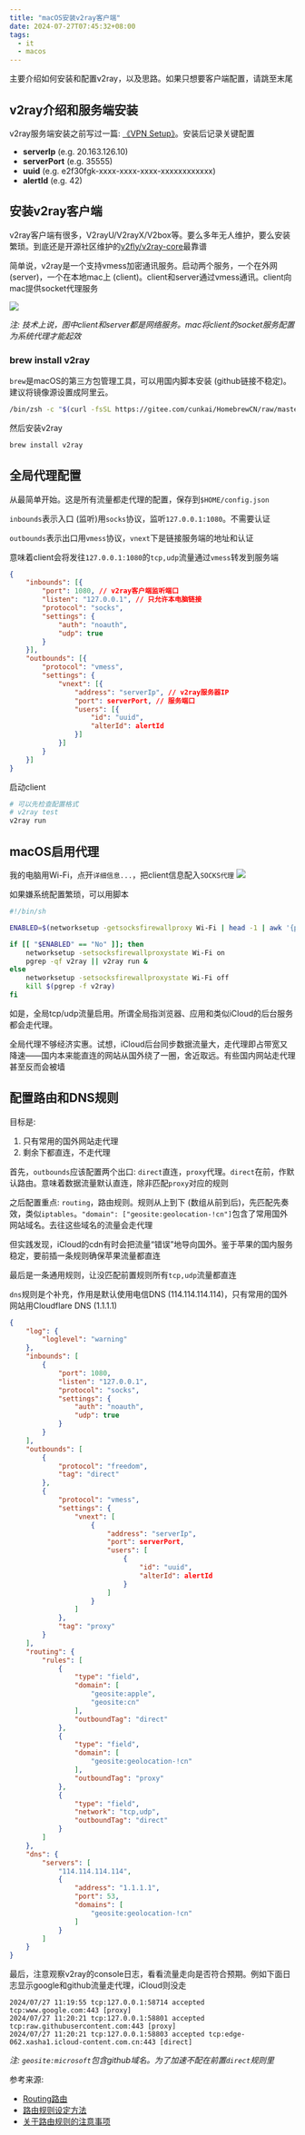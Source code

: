 ```yaml
---
title: "macOS安装v2ray客户端"
date: 2024-07-27T07:45:32+08:00
tags:
  - it
  - macos
---
```


主要介绍如何安装和配置v2ray，以及思路。如果只想要客户端配置，请跳至末尾

## v2ray介绍和服务端安装

v2ray服务端安装之前写过一篇: [《VPN Setup》](../vpnsetup)。安装后记录关键配置
* **serverIp** (e.g. 20.163.126.10)
* **serverPort** (e.g. 35555)
* **uuid** (e.g. e2f30fgk-xxxx-xxxx-xxxx-xxxxxxxxxxxx)
* **alertId** (e.g. 42)

## 安装v2ray客户端

v2ray客户端有很多，V2rayU/V2rayX/V2box等。要么多年无人维护，要么安装繁琐。到底还是开源社区维护的[v2fly/v2ray-core](https://github.com/v2fly/v2ray-core)最靠谱

简单说，v2ray是一个支持vmess加密通讯服务。启动两个服务，一个在外网 (server)，一个在本地mac上 (client)。client和server通过vmess通讯。client向mac提供socket代理服务

![](/img/macos_v2ray_client/dataflow.png#center)

*注: 技术上说，图中client和server都是网络服务。mac将client的socket服务配置为系统代理才能起效*

### brew install v2ray

`brew`是macOS的第三方包管理工具，可以用国内脚本安装 (github链接不稳定)。建议将镜像源设置成阿里云。

```bash
/bin/zsh -c "$(curl -fsSL https://gitee.com/cunkai/HomebrewCN/raw/master/Homebrew.sh)"
```

然后安装v2ray
```bash
brew install v2ray
```

## 全局代理配置

从最简单开始。这是所有流量都走代理的配置，保存到`$HOME/config.json`

`inbounds`表示入口 (监听)用`socks`协议，监听`127.0.0.1:1080`。不需要认证

`outbounds`表示出口用`vmess`协议，`vnext`下是链接服务端的地址和认证

意味着client会将发往`127.0.0.1:1080`的`tcp,udp`流量通过`vmess`转发到服务端

```json
{
    "inbounds": [{
        "port": 1080, // v2ray客户端监听端口
        "listen": "127.0.0.1", // 只允许本电脑链接
        "protocol": "socks",
        "settings": {
            "auth": "noauth",
            "udp": true
        }
    }],
    "outbounds": [{
        "protocol": "vmess",
        "settings": {
            "vnext": [{
                "address": "serverIp", // v2ray服务器IP
                "port": serverPort, // 服务端口
                "users": [{
                    "id": "uuid",
                    "alterId": alertId
                }]
            }]
        }
    }]
}
```

启动client
```bash
# 可以先检查配置格式
# v2ray test
v2ray run
```

## macOS启用代理

我的电脑用Wi-Fi，点开`详细信息...`，把client信息配入`SOCKS代理`
![](/img/macos_v2ray_client/macos_socks_proxy_config.png#center)

如果嫌系统配置繁琐，可以用脚本
```bash
#!/bin/sh

ENABLED=$(networksetup -getsocksfirewallproxy Wi-Fi | head -1 | awk '{print $2}')

if [[ "$ENABLED" == "No" ]]; then
    networksetup -setsocksfirewallproxystate Wi-Fi on
    pgrep -qf v2ray || v2ray run &
else
    networksetup -setsocksfirewallproxystate Wi-Fi off
    kill $(pgrep -f v2ray)
fi
```

如是，全局tcp/udp流量启用。所谓全局指浏览器、应用和类似iCloud的后台服务都会走代理。

全局代理不够经济实惠。试想，iCloud后台同步数据流量大，走代理即占带宽又降速——国内本来能直连的网站从国外绕了一圈，舍近取远。有些国内网站走代理甚至反而会被墙

## 配置路由和DNS规则

目标是:
1. 只有常用的国外网站走代理
2. 剩余下都直连，不走代理

首先，`outbounds`应该配置两个出口: `direct`直连，`proxy`代理。`direct`在前，作默认路由。意味着数据流量默认直连，除非匹配`proxy`对应的规则

之后配置重点: `routing`，路由规则。规则从上到下 (数组从前到后)，先匹配先奏效，类似`iptables`。`"domain": ["geosite:geolocation-!cn"]`包含了常用国外网站域名。去往这些域名的流量会走代理

但实践发现，iCloud的cdn有时会把流量“错误”地导向国外。鉴于苹果的国内服务稳定，要前插一条规则确保苹果流量都直连

最后是一条通用规则，让没匹配前置规则所有`tcp,udp`流量都直连

`dns`规则是个补充，作用是默认使用电信DNS (114.114.114.114)，只有常用的国外网站用Cloudflare DNS (1.1.1.1)

```json
{
    "log": {
        "loglevel": "warning"
    },
    "inbounds": [
        {
            "port": 1080,
            "listen": "127.0.0.1",
            "protocol": "socks",
            "settings": {
                "auth": "noauth",
                "udp": true
            }
        }
    ],
    "outbounds": [
        {
            "protocol": "freedom",
            "tag": "direct"
        },
        {
            "protocol": "vmess",
            "settings": {
                "vnext": [
                    {
                        "address": "serverIp",
                        "port": serverPort,
                        "users": [
                            {
                                "id": "uuid",
                                "alterId": alertId
                            }
                        ]
                    }
                ]
            },
            "tag": "proxy"
        }
    ],
    "routing": {
        "rules": [
            {
                "type": "field",
                "domain": [
                    "geosite:apple",
                    "geosite:cn"
                ],
                "outboundTag": "direct"
            },
            {
                "type": "field",
                "domain": [
                    "geosite:geolocation-!cn"
                ],
                "outboundTag": "proxy"
            },
            {
                "type": "field",
                "network": "tcp,udp",
                "outboundTag": "direct"
            }
        ]
    },
    "dns": {
        "servers": [
            "114.114.114.114",
            {
                "address": "1.1.1.1",
                "port": 53,
                "domains": [
                    "geosite:geolocation-!cn"
                ]
            }
        ]
    }
}
```

最后，注意观察v2ray的console日志，看看流量走向是否符合预期。例如下面日志显示google和github流量走代理，iCloud则没走
```
2024/07/27 11:19:55 tcp:127.0.0.1:58714 accepted tcp:www.google.com:443 [proxy]
2024/07/27 11:20:21 tcp:127.0.0.1:58801 accepted tcp:raw.githubusercontent.com:443 [proxy]
2024/07/27 11:20:21 tcp:127.0.0.1:58803 accepted tcp:edge-062.xasha1.icloud-content.com.cn:443 [direct]
```

*注: `geosite:microsoft`包含github域名。为了加速不配在前置`direct`规则里*

参考来源:
* [Routing路由](https://v2raydocs.web.illinois.edu/config/routing.html#routingobject)
* [路由规则设定方法](https://toutyrater.github.io/routing/configurate_rules.html)
* [关于路由规则的注意事项](https://toutyrater.github.io/basic/routing/notice.html)
